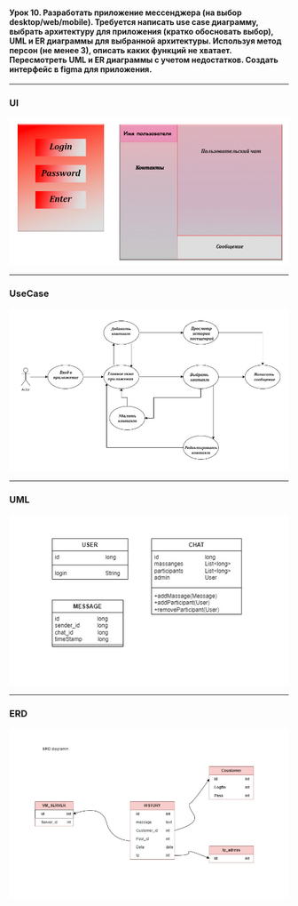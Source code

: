 #### Урок 10. Разработать приложение мессенджера (на выбор desktop/web/mobile). Требуется написать use case диаграмму, выбрать архитектуру для приложения (кратко обосновать выбор), UML и ER диаграммы для выбранной архитектуры. Используя метод персон (не менее 3), описать каких функций не хватает. Пересмотреть UML и ER диаграммы с учетом недостатков. Создать интерфейс в figma для приложения.

---
### UI
![UI.jpg](UI.jpg)

---
### UseCase
![USEcase.jpg](USEcase.jpg)

---
### UML
![UML.jpg](UML.jpg)

---
### ERD
![ERD.jpg](ERD.jpg)

